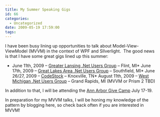 ```yaml
---
title: My Summer Speaking Gigs
id: 66
categories:
  - Uncategorized
date: 2009-05-19 17:59:00
tags:
---
```


I have been busy lining up opportunities to talk about Model-View-ViewModel (MVVM) in the context of WPF and SIlverlight.&#160; The good news is that I have some great gigs lined up this summer:

*   June 11th, 2009 – [Greater Lansing .Net Users Group](http://www.glugnet.org/) – Flint, MI*   June 17th, 2009 – [Great Lakes Area .Net Users Group](http://www.migang.org/home.aspx) – Southfield, MI*   June 26/27, 2009 – [CodeStock](http://codestock.org/) – Knoxville, TN*   August 11th, 2009 – [West Michigan .Net Users Group](http://www.wmdotnet.org/) – Grand Rapids, MI (MVVM or Prism 2 TBD)  

In addition to that, I will be attending the [Ann Arbor Give Camp](http://michigangivecamp.org/cms/annarbor/) July 17-19.

In preparation for my MVVM talks, I will be honing my knowledge of the pattern by blogging here, so check back often if you are interested in MVVM!